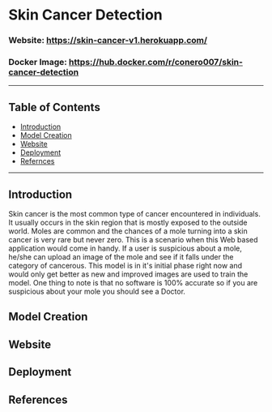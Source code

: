 # Skin Cancer Detection

### Website: https://skin-cancer-v1.herokuapp.com/

### Docker Image: https://hub.docker.com/r/conero007/skin-cancer-detection

---
## Table of Contents
* [Introduction](#intro)
* [Model Creation](#model)
* [Website](#website)
* [Deployment](#deploy)
* [Refernces](#refernces)

---

## Introduction <a name="intro"></a>
Skin cancer is the most common type of cancer encountered in individuals. It usually occurs in the skin region that is mostly exposed to the outside world.
Moles are common and the chances of a mole turning into a skin cancer is very rare but never zero. This is a scenario when this Web based application would come in handy. If a user is suspicious about a mole, he/she can upload an image of the mole and see if it falls under the category of cancerous.
This model is in it's initial phase right now and would only get better as new and improved images are used to train the model.
One thing to note is that no software is 100% accurate so if you are suspicious about your mole you should see a Doctor.

> 


## Model Creation <a name="model"></a>


> 


## Website <a name="website"></a>

> 


## Deployment <a name="deploy"></a>

> 


## References <a name="refernces"></a>


